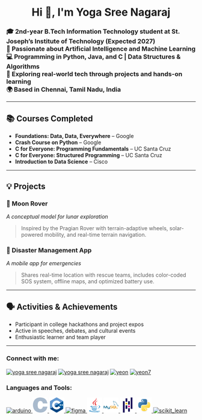 <h1 align="center">Hi 👋, I'm Yoga Sree Nagaraj</h1>
<h3 align="left">

🎓 2nd-year B.Tech Information Technology student at St. Joseph’s Institute of Technology (Expected 2027)  
🤖 Passionate about Artificial Intelligence and Machine Learning  
💻 Programming in Python, Java, and C | Data Structures & Algorithms  
🚀 Exploring real-world tech through projects and hands-on learning  
🌍 Based in Chennai, Tamil Nadu, India

---



## 📚 Courses Completed

- **Foundations: Data, Data, Everywhere** – Google  
- **Crash Course on Python** – Google  
- **C for Everyone: Programming Fundamentals** – UC Santa Cruz  
- **C for Everyone: Structured Programming** – UC Santa Cruz  
- **Introduction to Data Science** – Cisco  

---

## 💡 Projects

### 🚀 Moon Rover  
*A conceptual model for lunar exploration*  
> Inspired by the Pragian Rover with terrain-adaptive wheels, solar-powered mobility, and real-time terrain navigation.

### 📱 Disaster Management App  
*A mobile app for emergencies*  
> Shares real-time location with rescue teams, includes color-coded SOS system, offline maps, and optimized battery use.

---

## 🗣️ Activities & Achievements

- Participant in college hackathons and project expos  
- Active in speeches, debates, and cultural events  
- Enthusiastic learner and team player  

---

<h3 align="left">Connect with me:</h3>
<p align="left">
<a href="https://linkedin.com/in/yoga sree nagaraj" target="blank"><img align="center" src="https://raw.githubusercontent.com/rahuldkjain/github-profile-readme-generator/master/src/images/icons/Social/linked-in-alt.svg" alt="yoga sree nagaraj" height="30" width="40" /></a>
<a href="https://www.hackerrank.com/yoga sree nagaraj" target="blank"><img align="center" src="https://raw.githubusercontent.com/rahuldkjain/github-profile-readme-generator/master/src/images/icons/Social/hackerrank.svg" alt="yoga sree nagaraj" height="30" width="40" /></a>
<a href="https://www.leetcode.com/yeon" target="blank"><img align="center" src="https://raw.githubusercontent.com/rahuldkjain/github-profile-readme-generator/master/src/images/icons/Social/leet-code.svg" alt="yeon" height="30" width="40" /></a>
<a href="https://auth.geeksforgeeks.org/user/yeon7" target="blank"><img align="center" src="https://raw.githubusercontent.com/rahuldkjain/github-profile-readme-generator/master/src/images/icons/Social/geeks-for-geeks.svg" alt="yeon7" height="30" width="40" /></a>
</p>

<h3 align="left">Languages and Tools:</h3>
<p align="left"> <a href="https://www.arduino.cc/" target="_blank" rel="noreferrer"> <img src="https://cdn.worldvectorlogo.com/logos/arduino-1.svg" alt="arduino" width="40" height="40"/> </a> <a href="https://www.cprogramming.com/" target="_blank" rel="noreferrer"> <img src="https://raw.githubusercontent.com/devicons/devicon/master/icons/c/c-original.svg" alt="c" width="40" height="40"/> </a> <a href="https://www.w3schools.com/cpp/" target="_blank" rel="noreferrer"> <img src="https://raw.githubusercontent.com/devicons/devicon/master/icons/cplusplus/cplusplus-original.svg" alt="cplusplus" width="40" height="40"/> </a> <a href="https://www.figma.com/" target="_blank" rel="noreferrer"> <img src="https://www.vectorlogo.zone/logos/figma/figma-icon.svg" alt="figma" width="40" height="40"/> </a> <a href="https://www.java.com" target="_blank" rel="noreferrer"> <img src="https://raw.githubusercontent.com/devicons/devicon/master/icons/java/java-original.svg" alt="java" width="40" height="40"/> </a> <a href="https://www.mysql.com/" target="_blank" rel="noreferrer"> <img src="https://raw.githubusercontent.com/devicons/devicon/master/icons/mysql/mysql-original-wordmark.svg" alt="mysql" width="40" height="40"/> </a> <a href="https://pandas.pydata.org/" target="_blank" rel="noreferrer"> <img src="https://raw.githubusercontent.com/devicons/devicon/2ae2a900d2f041da66e950e4d48052658d850630/icons/pandas/pandas-original.svg" alt="pandas" width="40" height="40"/> </a> <a href="https://www.python.org" target="_blank" rel="noreferrer"> <img src="https://raw.githubusercontent.com/devicons/devicon/master/icons/python/python-original.svg" alt="python" width="40" height="40"/> </a> <a href="https://scikit-learn.org/" target="_blank" rel="noreferrer"> <img src="https://upload.wikimedia.org/wikipedia/commons/0/05/Scikit_learn_logo_small.svg" alt="scikit_learn" width="40" height="40"/> </a> </p>
